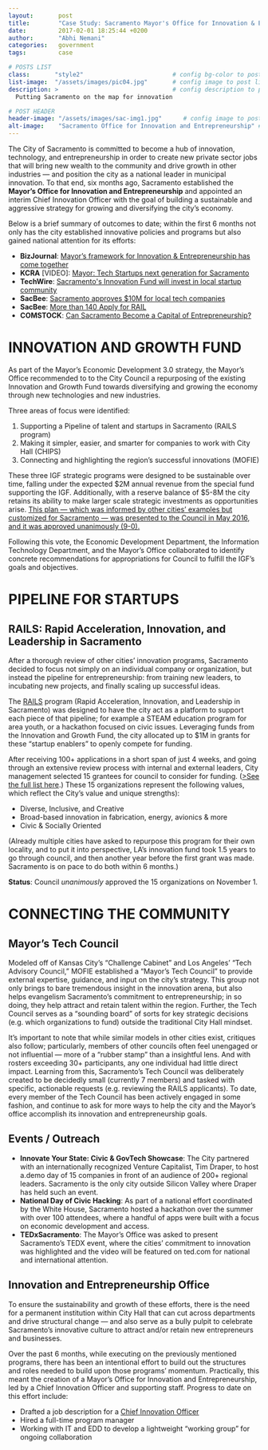 ```yaml
---
layout:       post
title:        "Case Study: Sacramento Mayor's Office for Innovation & Entrepreneurship"
date:         2017-02-01 18:25:44 +0200
author:       "Abhi Nemani"
categories:   government
tags:         case

# POSTS LIST
class:       "style2"                         # config bg-color to post list card (1..6)
list-image:  "/assets/images/pic04.jpg"       # config image to post list card (1..6)
description: >                                # config description to post list card
  Putting Sacramento on the map for innovation

# POST HEADER
header-image: "/assets/images/sac-img1.jpg"      # config image to post header
alt-image:    "Sacramento Office for Innovation and Entrepreneurship" # config image description to alt att.
---
```


<p>The City of Sacramento is committed to become a hub of innovation, technology, and entrepreneurship in order to create new private sector jobs that will bring new wealth to the community and drive growth in other industries — and position the city as a national leader in municipal innovation. To that end, six months ago, Sacramento established the <strong>Mayor’s Office for Innovation and Entrepreneurship</strong> and appointed an interim Chief Innovation Officer with the goal of building a sustainable and aggressive strategy for growing and diversifying the city’s economy. </p>
<p>Below is a brief summary of outcomes to date; within the first 6 months not only has the city established innovative policies and programs but also gained national attention for its efforts:
</p>
<ul>
	<li><strong>BizJournal</strong>: <a href="http://www.bizjournals.com/sacramento/news/2016/06/10/how-city-council-would-spend-8-2-million-fund.html">Mayor’s framework for Innovation & Entrepreneurship has come together</a></li>
	<li><strong>KCRA</strong> [VIDEO]: <a href="http://www.kcra.com/news/mayor-tech-startups-next-generation-for-sacramento/40175930">Mayor: Tech Startups next generation for Sacramento</a></li>
	<li><strong>TechWire</strong>: <a href="http://www.techwire.net/innovation/sacramentos-innovation-growth-fund-will-invest-in-local-companies-mayor-says.html">Sacramento's Innovation Fund will invest in local startup community</a></li>
	<li><strong>SacBee</strong>: <a href="http://www.sacbee.com/news/local/article85198202.html">Sacramento approves $10M for local tech companies</a></li>
	<li><strong>SacBee</strong>: <a href="http://www.sacbee.com/news/local/article85198202.html">More than 140 Apply for RAIL</a></li>
	<li><strong>COMSTOCK</strong>: <a href="http://www.comstocksmag.com/web-only/can-sacramento-become-capital-entrepreneurship">Can Sacramento Become a Capital of Entrepreneurship?</a></li>
</ul>
	
<h1>INNOVATION AND GROWTH FUND</h1>
<p>As part of the Mayor’s Economic Development 3.0 strategy, the Mayor’s Office recommended to to the City Council a repurposing of the existing Innovation and Growth Fund towards diversifying and growing the economy through new technologies and new industries. </p>
<p>Three areas of focus were identified: </p>
<ol><li>Supporting a Pipeline of talent and startups in Sacramento (RAILS program)</li>
<li>Making it simpler, easier, and smarter for companies to work with City Hall (CHIPS)</li>
<li>Connecting and highlighting the region’s successful innovations (MOFIE)</li></ol>
<p>These three IGF strategic programs were designed to be sustainable over time, falling under the expected $2M annual revenue from the special fund supporting the IGF. Additionally, with a reserve balance of $5-8M the city retains its ability to make larger scale strategic investments as opportunities arise. <a href="http://sacramento.granicus.com/MetaViewer.php?view_id=21&event_id=2826&meta_id=471926">This plan — which was informed by other cities’ examples but customized for Sacramento — was presented to the Council in May 2016, and it was approved unanimously (9-0).</a></p>
<p>Following this vote, the Economic Development Department, the Information Technology Department, and the Mayor’s Office collaborated to identify concrete recommendations for appropriations for Council to fulfill the IGF’s goals and objectives.</p>
<h1>PIPELINE FOR STARTUPS</h1>
<h2>RAILS: Rapid Acceleration, Innovation, and Leadership in Sacramento</h2>
<p>After a thorough review of other cities’ innovation programs, Sacramento decided to focus not simply on an individual company or organization, but instead the pipeline for entrepreneurship: from training new leaders, to incubating new projects, and finally scaling up successful ideas. </p>
<p>The <a href="http://cityofsacramento.org/RAILS">RAILS</a> program (Rapid Acceleration, Innovation, and Leadership in Sacramento) was designed to have the city act as a platform to support each piece of that pipeline; for example a STEAM education program for area youth, or a hackathon focused on civic issues. Leveraging funds from the Innovation and Growth Fund, the city allocated up to $1M in grants for these “startup enablers” to openly compete for funding.</p>
<p>After receiving 100+ applications in a short span of just 4 weeks, and going through an extensive review process with internal and external leaders, City management selected 15 grantees for council to consider for funding. (<a href="http://www.cityofsacramento.org/RAILS/2016/index.html#/">>See the full list here</a>.) These 15 organizations represent the following values, which reflect the City’s value and unique strengths): </p>
<ul><li>Diverse, Inclusive, and Creative</li>
<li>Broad-based innovation in fabrication, energy, avionics & more</li>
<li>Civic & Socially Oriented</li></ul>
<p>(Already multiple cities have asked to repurpose this program for their own locality, and to put it into perspective, LA’s innovation fund took 1.5 years to go through council, and then another year before the first grant was made. Sacramento is on pace to do both within 6 months.)</p>
<p><strong>Status</strong>: Council <i>unanimously</i> approved the 15 organizations on November 1.</p>
<!--<h1>SIMPLE, EASY, & SMART CITY HALL</h1>
<h2>CHIPS: City Hall Innovation Pilots in Sacramento (Under Construction)</h2>
<p>The City Hall Innovation Pilots (CHIP) program is designed to encourage the best innovators building government technology to come work with us, in Sacramento, to make the city a world-class digital city. In fact there are a key focus areas where innovation is critical: transportation, public safety, and permitting for example. Through a joint process with city leaders, we can identify those areas and then challenge entrepreneurs to solve them. Their pilots will let us as a city learn what works and what doesn't, and then build upon those learnings to scale up innovation.</p>
<p>Outcomes will include:</p>
<ul><li>Solving real existing challenges for city departments</li></ul>
<li>Improving customer service for citizens through digital tools</li>
<li>Connecting city staff to outside entrepreneurs</li>
<li>Finding low-cost solutions to typically multi-year, multi-million dollar contracts</li>
<li>Highlighting Sacramento as a leader in government technology</li></ul>-->


<h1>CONNECTING THE COMMUNITY</h1>
<h2>Mayor’s Tech Council</h2>
<p>Modeled off of Kansas City’s “Challenge Cabinet” and Los Angeles’ “Tech Advisory Council,” MOFIE established a “Mayor’s Tech Council” to provide external expertise, guidance, and input on the city’s strategy. This group not only brings to bare tremendous insight in the innovation arena, but also helps evangelism Sacramento’s commitment to entrepreneurship; in so doing, they help attract and retain talent within the region. Further, the Tech Council serves as a “sounding board” of sorts for key strategic decisions (e.g. which organizations to fund) outside the traditional City Hall mindset. </p>
<p>It’s important to note that while similar models in other cities exist, critiques also follow; particularly, members of other councils often feel unengaged or not influential — more of a “rubber stamp” than a insightful lens. And with rosters exceeding 30+ participants, any one individual had little direct impact. Learning from this, Sacramento’s Tech Council was deliberately created to be decidedly small (currently 7 members) and tasked with specific, actionable requests (e.g. reviewing the RAILS applicants). To date, every member of the Tech Council has been actively engaged in some fashion, and continue to ask for more ways to help the city and the Mayor’s office accomplish its innovation and entrepreneurship goals.</p>
<h2>Events / Outreach</h2>
<ul><li><strong>Innovate Your State: Civic & GovTech Showcase</strong>: The City partnered with an internationally recognized Venture Capitalist, Tim Draper, to host a.demo day of 15 companies in front of an audience of 200+ regional leaders. Sacramento is the only city outside Silicon Valley where Draper has held such an event.</li>
<li><strong>National Day of Civic Hacking</strong>: As part of a national effort coordinated by the White House, Sacramento hosted a hackathon over the summer with over 100 attendees, where a handful of apps were built with a focus on economic development and access.</li>
<li><strong>TEDxSacramento</strong>: The Mayor’s Office was asked to present Sacramento’s TEDX event, where the cities’ commitment to innovation was highlighted and the video will be featured on ted.com for national and international attention. </li></ul>
<h2>Innovation and Entrepreneurship Office</h2>
<p>To ensure the sustainability and growth of these efforts, there is the need for a permanent institution within City Hall that can cut across departments and drive structural change — and also serve as a bully pulpit to celebrate Sacramento’s innovative culture to attract and/or retain new entrepreneurs and businesses. </p>
<p>Over the past 6 months, while executing on the previously mentioned programs, there has been an intentional effort to build out the structures and roles needed to build upon those programs’ momentum. Practically, this meant the creation of a Mayor’s Office for Innovation and Entrepreneurship, led by a Chief Innovation Officer and supporting staff. Progress to date on this effort include:</p>
<ul><li>Drafted a job description for a <a href="https://docs.google.com/document/d/19UG_xMWa78CZ3Cd51plDpQmb9TYDbBwdA6BWptTmOBQ/edit">Chief Innovation Officer</a></li>
<li>Hired a full-time program manager</li>
<li>Working with IT and EDD to develop a lightweight “working group” for ongoing collaboration</li>
</ul>